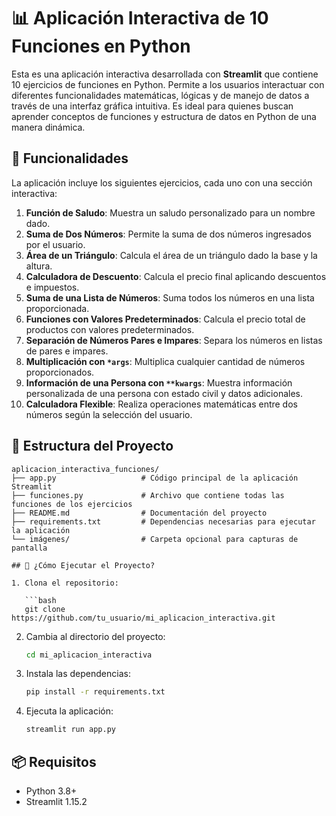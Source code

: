 # 📊 Aplicación Interactiva de 10 Funciones en Python

Esta es una aplicación interactiva desarrollada con **Streamlit** que contiene 10 ejercicios de funciones en Python. Permite a los usuarios interactuar con diferentes funcionalidades matemáticas, lógicas y de manejo de datos a través de una interfaz gráfica intuitiva. Es ideal para quienes buscan aprender conceptos de funciones y estructura de datos en Python de una manera dinámica.

## 🌟 Funcionalidades

La aplicación incluye los siguientes ejercicios, cada uno con una sección interactiva:

1. **Función de Saludo**: Muestra un saludo personalizado para un nombre dado.
2. **Suma de Dos Números**: Permite la suma de dos números ingresados por el usuario.
3. **Área de un Triángulo**: Calcula el área de un triángulo dado la base y la altura.
4. **Calculadora de Descuento**: Calcula el precio final aplicando descuentos e impuestos.
5. **Suma de una Lista de Números**: Suma todos los números en una lista proporcionada.
6. **Funciones con Valores Predeterminados**: Calcula el precio total de productos con valores predeterminados.
7. **Separación de Números Pares e Impares**: Separa los números en listas de pares e impares.
8. **Multiplicación con `*args`**: Multiplica cualquier cantidad de números proporcionados.
9. **Información de una Persona con `**kwargs`**: Muestra información personalizada de una persona con estado civil y datos adicionales.
10. **Calculadora Flexible**: Realiza operaciones matemáticas entre dos números según la selección del usuario.

## 📂 Estructura del Proyecto

```plaintext
aplicacion_interactiva_funciones/
├── app.py                   # Código principal de la aplicación Streamlit
├── funciones.py             # Archivo que contiene todas las funciones de los ejercicios
├── README.md                # Documentación del proyecto
├── requirements.txt         # Dependencias necesarias para ejecutar la aplicación
└── imágenes/                # Carpeta opcional para capturas de pantalla

## 🚀 ¿Cómo Ejecutar el Proyecto?

1. Clona el repositorio:

   ```bash
   git clone https://github.com/tu_usuario/mi_aplicacion_interactiva.git
   ```

2. Cambia al directorio del proyecto:

   ```bash
   cd mi_aplicacion_interactiva
   ```

3. Instala las dependencias:

   ```bash
   pip install -r requirements.txt
   ```

4. Ejecuta la aplicación:

   ```bash
   streamlit run app.py
   ```

## 📦 Requisitos

- Python 3.8+
- Streamlit 1.15.2
